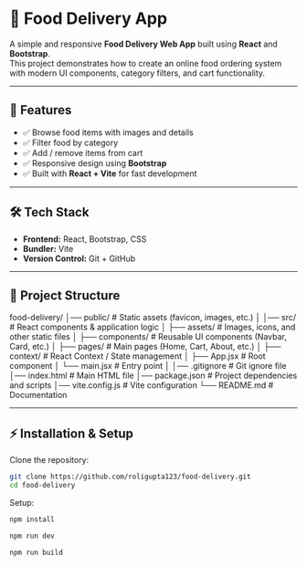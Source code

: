 # 🍔 Food Delivery App

A simple and responsive **Food Delivery Web App** built using **React** and **Bootstrap**.  
This project demonstrates how to create an online food ordering system with modern UI components, category filters, and cart functionality.

---

## 🚀 Features

- ✅ Browse food items with images and details  
- ✅ Filter food by category  
- ✅ Add / remove items from cart  
- ✅ Responsive design using **Bootstrap**  
- ✅ Built with **React + Vite** for fast development  

---

## 🛠️ Tech Stack

- **Frontend:** React, Bootstrap, CSS  
- **Bundler:** Vite  
- **Version Control:** Git + GitHub  

---

## 📂 Project Structure

food-delivery/
│── public/ # Static assets (favicon, images, etc.)
│
│── src/ # React components & application logic
│ ├── assets/ # Images, icons, and other static files
│ ├── components/ # Reusable UI components (Navbar, Card, etc.)
│ ├── pages/ # Main pages (Home, Cart, About, etc.)
│ ├── context/ # React Context / State management
│ ├── App.jsx # Root component
│ └── main.jsx # Entry point
│
│── .gitignore # Git ignore file
│── index.html # Main HTML file
│── package.json # Project dependencies and scripts
│── vite.config.js # Vite configuration
└── README.md # Documentation


---

## ⚡ Installation & Setup

Clone the repository:

```bash
git clone https://github.com/roligupta123/food-delivery.git
cd food-delivery
```

Setup:

```bash
npm install

npm run dev

npm run build
```

